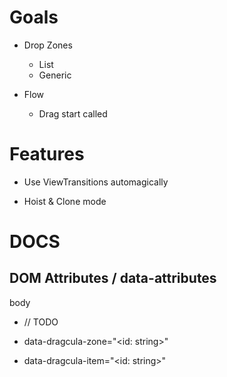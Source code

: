 # Goals

- Drop Zones
  - List
  - Generic

- Flow
  - Drag start called

# Features

- Use ViewTransitions automagically

- Hoist & Clone mode

# DOCS

## DOM Attributes / data-attributes

body

- // TODO

- data-dragcula-zone="<id: string>"

- data-dragcula-item="<id: string>"
